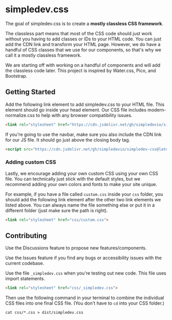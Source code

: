 # simpledev.css

The goal of simpledev.css is to create a **mostly classless CSS framework**.

The classless part means that most of the CSS code should just work without you having to add classes or IDs to your HTML code. You can just add the CDN link and transform your HTML page. However, we do have a handful of CSS classes that we use for our components, so that's why we call it a mostly classless framework.

We are starting off with working on a handful of components and will add the classless code later. This project is inspired by Water.css, Pico, and Bootstrap.

## Getting Started

Add the following link element to add simpledev.css to your HTML file. This element should go inside your head element. Our CSS file includes modern-normalize.css to help with any browser compatibility issues.

```html
<link rel="stylesheet" href="https://cdn.jsdelivr.net/gh/simpledevio/simpledev-css@latest/dist/simpledev.css">
```

If you're going to use the navbar, make sure you also include the CDN link for our JS file. It should go just above the closing body tag.

```html
<script src="https://cdn.jsdelivr.net/gh/simpledevio/simpledev-css@latest/dist/navbar.js"></script>
```

### Adding custom CSS

Lastly, we encourage adding your own custom CSS using your own CSS file. You can technically just stick with the default styles, but we recommend adding your own colors and fonts to make your site unique.

For example, if you have a file called `custom.css` inside your `css` folder, you should add the following link element after the other two link elements we listed above. You can always name the file something else or put it in a different folder (just make sure the path is right).

```html
<link rel="stylesheet" href="css/custom.css">
```

## Contributing

Use the Discussions feature to propose new features/components.

Use the Issues feature if you find any bugs or accessibility issues with the current codebase.

Use the file `_simpledev.css` when you're testing out new code. This file uses import statements.

```html
<link rel="stylesheet" href="css/_simpledev.css">
```

Then use the following command in your terminal to combine the individual CSS files into one final CSS file. (You don't have to `cd` into your CSS folder.)

```
cat css/*.css > dist/simpledev.css
```
